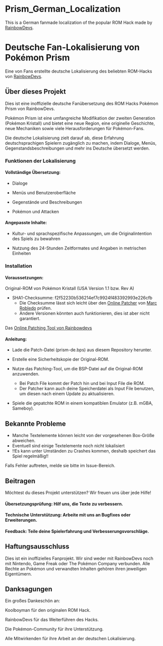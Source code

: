 # Prism_German_Localization
This is a German fanmade localization of the popular ROM Hack made by [RainbowDevs](https://rainbowdevs.com).


# Deutsche Fan-Lokalisierung von Pokémon Prism

Eine von Fans erstellte deutsche Lokalisierung des beliebten ROM-Hacks von [RainbowDevs](https://rainbowdevs.com).


## Über dieses Projekt

Dies ist eine inoffizielle deutsche Fanübersetzung des ROM Hacks Pokémon Prism von RainbowDevs. 

Pokémon Prism ist eine umfangreiche Modifikation der zweiten Generation (Pokémon Kristall) und bietet eine neue Region, eine originelle Geschichte, neue Mechaniken sowie viele Herausforderungen für Pokémon-Fans.

Die deutsche Lokalisierung zielt darauf ab, diese Erfahrung deutschsprachigen Spielern zugänglich zu machen, indem Dialoge, Menüs, Gegenstandsbeschreibungen und mehr ins Deutsche übersetzt werden.


### Funktionen der Lokalisierung

#### Vollständige Übersetzung:

 - Dialoge

 - Menüs und Benutzeroberfläche

 - Gegenstände und Beschreibungen

 - Pokémon und Attacken


#### Angepasste Inhalte:

 - Kultur- und sprachspezifische Anpassungen, um die Originalintention des Spiels zu bewahren
 
 - Nutzung des 24-Stunden Zeitformates und Angaben in metrischen Einheiten


### Installation

#### Voraussetzungen:

Original-ROM von Pokémon Kristall (USA Version 1.1 bzw. Rev A)
- SHA1-Checksumme: f2f52230b536214ef7c9924f483392993e226cfb
  - Die Checksumme lässt sich leicht über den [Online Patcher](https://www.marcrobledo.com/RomPatcher.js/) von [Marc Robledo](https://github.com/marcrobledo) prüfen.
  - Andere Versionen könnten auch funktionieren, dies ist aber nicht garantiert.

Das [Online Patching Tool von Rainbowdevs](https://rainbowdevs.com/patcher_unified.htm)


#### Anleitung:

 - Lade die Patch-Datei (prism-de.bps) aus diesem Repository herunter.

 - Erstelle eine Sicherheitskopie der Original-ROM.

 - Nutze das Patching-Tool, um die BSP-Datei auf die Original-ROM anzuwenden.
   - Bei Patch File kommt der Patch hin und bei Input File die ROM.
   - Der Patcher kann auch deine Speicherdatei als Input File benutzen, um diesen nach einem Update zu aktualisieren.

 - Spiele die gepatchte ROM in einem kompatiblen Emulator (z.B. mGBA, Sameboy).


## Bekannte Probleme

 - Manche Textelemente können leicht von der vorgesehenen Box-Größe abweichen.
 - Eventuell sind einige Textelemente noch nicht lokalisiert
 - !!Es kann unter Umständen zu Crashes kommen, deshalb speichert das Spiel regelmäßig!!
   

Falls Fehler auftreten, melde sie bitte im Issue-Bereich.


## Beitragen

Möchtest du dieses Projekt unterstützen? Wir freuen uns über jede Hilfe!

#### Übersetzungsprüfung: Hilf uns, die Texte zu verbessern.

#### Technische Unterstützung: Arbeite mit uns an Bugfixes oder Erweiterungen.

#### Feedback: Teile deine Spielerfahrung und Verbesserungsvorschläge.



## Haftungsausschluss

Dies ist ein inoffizielles Fanprojekt. Wir sind weder mit RainbowDevs noch mit Nintendo, Game Freak oder The Pokémon Company verbunden. Alle Rechte an Pokémon und verwandten Inhalten gehören ihren jeweiligen Eigentümern.



## Danksagungen

Ein großes Dankeschön an:

Koolboyman für den originalen ROM Hack.

RainbowDevs für das Weiterführen des Hacks.

Die Pokémon-Community für ihre Unterstützung.

Alle Mitwirkenden für ihre Arbeit an der deutschen Lokalisierung.



